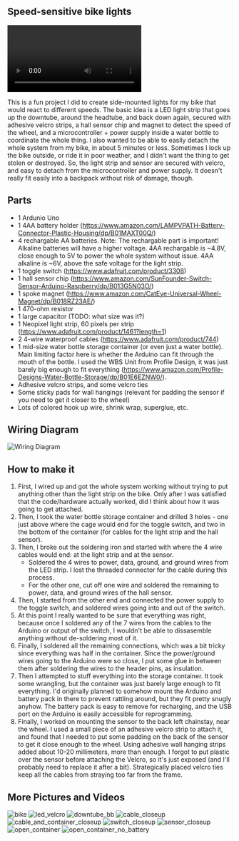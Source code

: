 ## Speed-sensitive bike lights

![video](videos/bike_light_video.mov)

This is a fun project I did to create side-mounted lights for my bike that would react to different speeds.
The basic idea is a LED light strip that goes up the downtube, around the headtube, and back down again, secured with adhesive velcro strips, a hall sensor chip and magnet to detect the speed of the wheel, and a microcontroller + power supply inside a water bottle to coordinate the whole thing.
I also wanted to be able to easily detach the whole system from my bike, in about 5 minutes or less. Sometimes I lock up the bike outside, or ride it in poor weather, and I didn't want the thing to get stolen or destroyed. So, the light strip and sensor are secured with velcro, and easy to detach from the microcontroller and power supply. It doesn't really fit easily into a backpack without risk of damage, though.

## Parts

- 1 Ardunio Uno
- 1 4AA battery holder (https://www.amazon.com/LAMPVPATH-Battery-Connector-Plastic-Housing/dp/B01MAXT00Q/)
- 4 rechargable AA batteries. Note: The rechargable part is important! Alkaline batteries will have a higher voltage. 4AA rechargable is ~4.8V, close enough to 5V to power the whole system without issue. 4AA alkaline is ~6V, above the safe voltage for the light strip.
- 1 toggle switch (https://www.adafruit.com/product/3308)
- 1 hall sensor chip (https://www.amazon.com/SunFounder-Switch-Sensor-Arduino-Raspberry/dp/B013G5N03O/)
- 1 spoke magnet (https://www.amazon.com/CatEye-Universal-Wheel-Magnet/dp/B018RZ23AE/)
- 1 470-ohm resistor
- 1 large capacitor (TODO: what size was it?)
- 1 Neopixel light strip, 60 pixels per strip (https://www.adafruit.com/product/1461?length=1)
- 2 4-wire waterproof cables (https://www.adafruit.com/product/744)
- 1 mid-size water bottle storage container (or even just a water bottle). Main limiting factor here is whether the Arduino can fit through the mouth of the bottle. I used the WBS Unit from Profile Design, it was just barely big enough to fit everything (https://www.amazon.com/Profile-Designs-Water-Bottle-Storage/dp/B01E6EZNW0/).
- Adhesive velcro strips, and some velcro ties
- Some sticky pads for wall hangings (relevant for padding the sensor if you need to get it closer to the wheel)
- Lots of colored hook up wire, shrink wrap, superglue, etc.

## Wiring Diagram

![Wiring Diagram](wiring_diagram.png)

## How to make it

1. First, I wired up and got the whole system working without trying to put anything other than the light strip on the bike. Only after I was satisfied that the code/hardware actually worked, did I think about how it was going to get attached.
2. Then, I took the water bottle storage container and drilled 3 holes - one just above where the cage would end for the toggle switch, and two in the bottom of the container (for cables for the light strip and the hall sensor).
3. Then, I broke out the soldering iron and started with where the 4 wire cables would end: at the light strip and at the sensor.
      - Soldered the 4 wires to power, data, ground, and ground wires from the LED strip. I lost the threaded connector for the cable during this process.
      - For the other one, cut off one wire and soldered the remaining to power, data, and ground wires of the hall sensor.
4. Then, I started from the other end and connected the power supply to the toggle switch, and soldered wires going into and out of the switch.
5. At this point I really wanted to be sure that everything was right, because once I soldered any of the 7 wires from the cables to the Arduino or output of the switch, I wouldn't be able to dissasemble anything without de-soldering most of it.
6. Finally, I soldered all the remaining connections, which was a bit tricky since everything was half in the container. Since the power/ground wires going to the Arduino were so close, I put some glue in between them after soldering the wires to the header pins, as insulation.
7. Then I attempted to stuff everything into the storage container. It took some wrangling, but the container was just barely large enough to fit everything. I'd originally planned to somehow mount the Arduino and battery pack in there to prevent rattling around, but they fit pretty snugly anyhow. The battery pack is easy to remove for recharging, and the USB port on the Arduino is easily accessible for reprogramming.
8. Finally, I worked on mounting the sensor to the back left chainstay, near the wheel. I used a small piece of an adhesive velcro strip to attach it, and found that I needed to put some padding on the back of the sensor to get it close enough to the wheel. Using adhesive wall hanging strips added about 10-20 millimeters, more than enough. I forgot to put plastic over the sensor before attaching the Velcro, so it's just exposed (and I'll probably need to replace it after a bit). Strategically placed velcro ties keep all the cables from straying too far from the frame.

## More Pictures and Videos

![bike](pictures/whole_bike_off.jpg)
![led_velcro](pictures/light_strip_velcro_closeup.jpg)
![downtube_bb](pictures/downtube_and_bottom_bracket.jpg)
![cable_closeup](pictures/cable_closeup.jpg)
![cable_and_container_closeup](pictures/cable_and_container_closeup.jpg)
![switch_closeup](pictures/switch_closeup.jpg)
![sensor_closeup](pictures/sensor_closeup.jpg)
![open_container](pictures/battery_in_container.jpg)
![open_container_no_battery](pictures/rest_of_container.jpg)
